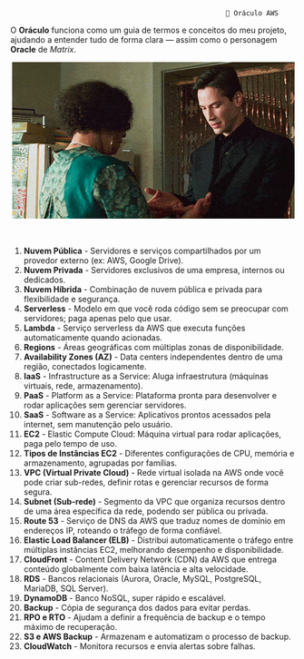                                                          📘 Oráculo AWS

O **Oráculo** funciona como um guia de termos e conceitos do meu projeto, ajudando a entender tudo de forma clara — assim como o personagem **Oracle** de *Matrix*.  
<p align="center">
  <img src="../assets/tenor.gif" alt="Oracle - Hmm... interessante" />
</p>

<br>

1. **Nuvem Pública** - Servidores e serviços compartilhados por um provedor externo (ex: AWS, Google Drive).  
2. **Nuvem Privada** - Servidores exclusivos de uma empresa, internos ou dedicados.  
3. **Nuvem Híbrida** - Combinação de nuvem pública e privada para flexibilidade e segurança.  
4. **Serverless** - Modelo em que você roda código sem se preocupar com servidores; paga apenas pelo que usar.  
5. **Lambda** - Serviço serverless da AWS que executa funções automaticamente quando acionadas.  
6. **Regions** - Áreas geográficas com múltiplas zonas de disponibilidade.  
7. **Availability Zones (AZ)** - Data centers independentes dentro de uma região, conectados logicamente.  
8. **IaaS** - Infrastructure as a Service: Aluga infraestrutura (máquinas virtuais, rede, armazenamento).  
9. **PaaS** - Platform as a Service: Plataforma pronta para desenvolver e rodar aplicações sem gerenciar servidores.  
10. **SaaS** - Software as a Service: Aplicativos prontos acessados pela internet, sem manutenção pelo usuário.  
11. **EC2** - Elastic Compute Cloud: Máquina virtual para rodar aplicações, paga pelo tempo de uso.  
12. **Tipos de Instâncias EC2** - Diferentes configurações de CPU, memória e armazenamento, agrupadas por famílias.  
13. **VPC (Virtual Private Cloud)** - Rede virtual isolada na AWS onde você pode criar sub-redes, definir rotas e gerenciar recursos de forma segura.  
14. **Subnet (Sub-rede)** - Segmento da VPC que organiza recursos dentro de uma área específica da rede, podendo ser pública ou privada.  
15. **Route 53** - Serviço de DNS da AWS que traduz nomes de domínio em endereços IP, roteando o tráfego de forma confiável.  
16. **Elastic Load Balancer (ELB)** - Distribui automaticamente o tráfego entre múltiplas instâncias EC2, melhorando desempenho e disponibilidade.  
17. **CloudFront** - Content Delivery Network (CDN) da AWS que entrega conteúdo globalmente com baixa latência e alta velocidade.  
18. **RDS** - Bancos relacionais (Aurora, Oracle, MySQL, PostgreSQL, MariaDB, SQL Server).  
19. **DynamoDB** - Banco NoSQL, super rápido e escalável.  
20. **Backup** - Cópia de segurança dos dados para evitar perdas.  
21. **RPO e RTO** - Ajudam a definir a frequência de backup e o tempo máximo de recuperação.  
22. **S3 e AWS Backup** - Armazenam e automatizam o processo de backup.  
23. **CloudWatch** - Monitora recursos e envia alertas sobre falhas.


